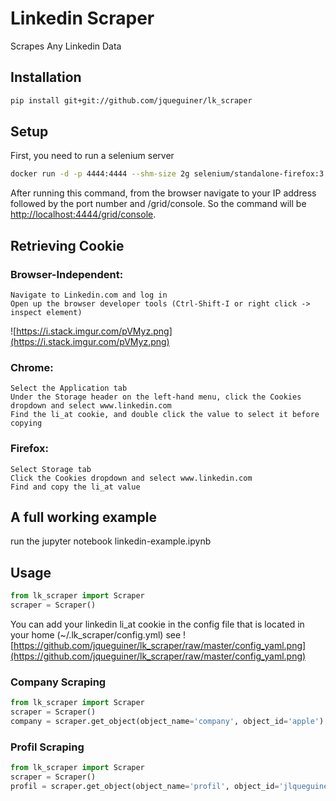 # Linkedin Scraper
Scrapes Any Linkedin Data

## Installation

```bash
pip install git+git://github.com/jqueguiner/lk_scraper
```


## Setup
First, you need to run a selenium server


```bash
docker run -d -p 4444:4444 --shm-size 2g selenium/standalone-firefox:3.141.59-20200326
```

After running this command, from the browser navigate to your IP address followed by the port number and /grid/console. So the command will be
[http://localhost:4444/grid/console](http://localhost:4444/grid/console).


## Retrieving Cookie

### Browser-Independent:
    Navigate to Linkedin.com and log in
    Open up the browser developer tools (Ctrl-Shift-I or right click -> inspect element)
    
![https://i.stack.imgur.com/pVMyz.png](https://i.stack.imgur.com/pVMyz.png)

### Chrome:
    Select the Application tab
    Under the Storage header on the left-hand menu, click the Cookies dropdown and select www.linkedin.com
    Find the li_at cookie, and double click the value to select it before copying

### Firefox:
    Select Storage tab
    Click the Cookies dropdown and select www.linkedin.com
    Find and copy the li_at value



## A full working example
run the jupyter notebook linkedin-example.ipynb


## Usage

```python
from lk_scraper import Scraper
scraper = Scraper()
```
You can add your linkedin li_at cookie in the config file that is located in your home (~/.lk_scraper/config.yml)
see
![https://github.com/jqueguiner/lk_scraper/raw/master/config_yaml.png](https://github.com/jqueguiner/lk_scraper/raw/master/config_yaml.png)

### Company Scraping

```python
from lk_scraper import Scraper
scraper = Scraper()
company = scraper.get_object(object_name='company', object_id='apple')
```

### Profil Scraping

```python
from lk_scraper import Scraper
scraper = Scraper()
profil = scraper.get_object(object_name='profil', object_id='jlqueguiner')
```

